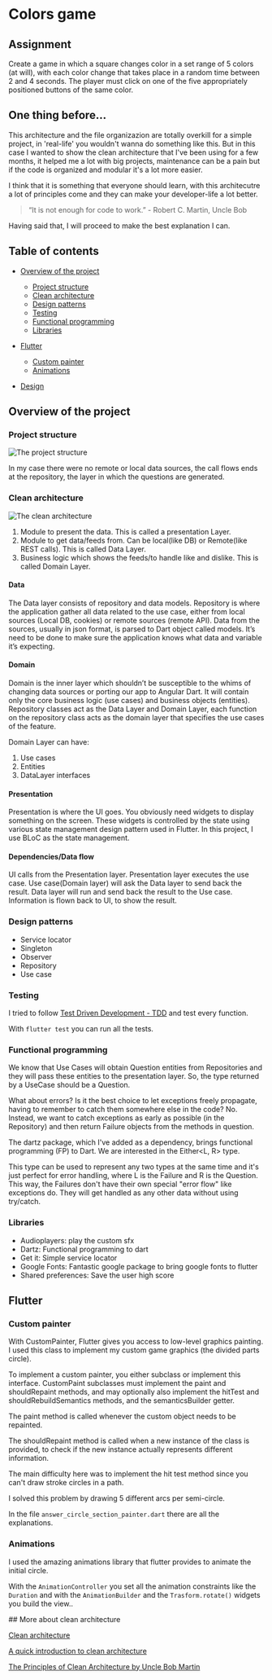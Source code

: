 # Colors game

## Assignment

Create a game in which a square changes color in a set range of 5 colors (at will), with each color change that takes place in a random time between 2 and 4 seconds. 
The player must click on one of the five appropriately positioned buttons of the same color.

## One thing before...

This architecture and the file organizazion are totally overkill for a simple project, in 'real-life' you wouldn't wanna do something like this. But in this case I wanted to show the clean architecture that I've been using for a few months, it helped me a lot with big projects, maintenance can be a pain but if the code is organized and modular it's a lot more easier.

I think that it is something that everyone should learn, with this architecutre a lot of principles come and they can make your developer-life a lot better.

> “It is not enough for code to work.” -  Robert C. Martin, Uncle Bob

Having said that, I will proceed to make the best explanation I can.


## Table of contents

- [Overview of the project](#overview-of-the-project)
    - [Project structure](#project-structure)
    - [Clean architecture](#clean-architecture)
    - [Design patterns](#design-patterns)
    - [Testing](#testing)
    - [Functional programming](#functional-programming)
    - [Libraries](#libraries)

- [Flutter](#flutter)
    - [Custom painter](#custom-painter)
    - [Animations](#animations)

- [Design](#design)


## Overview of the project

### Project structure
![The project structure](https://i0.wp.com/resocoder.com/wp-content/uploads/2019/08/Clean-Architecture-Flutter-Diagram.png?ssl=1)

In my case there were no remote or local data sources, the call flows ends at the repository, the layer in which the questions are generated.

### Clean architecture

![The clean architecture](https://miro.medium.com/max/1400/1*wOmAHDN_zKZJns9YDjtrMw.jpeg)

1. Module to present the data. This is called a presentation Layer.
2. Module to get data/feeds from. Can be local(like DB) or Remote(like REST calls). This is called Data Layer.
3. Business logic which shows the feeds/to handle like and dislike. This is called Domain Layer.

#### Data

The Data layer consists of repository and data models. Repository is where the application gather all data related to the use case, either from local sources (Local DB, cookies) or remote sources (remote API). Data from the sources, usually in json format, is parsed to Dart object called models. It’s need to be done to make sure the application knows what data and variable it’s expecting.

#### Domain

Domain is the inner layer which shouldn’t be susceptible to the whims of changing data sources or porting our app to Angular Dart. It will contain only the core business logic (use cases) and business objects (entities).
Repository classes act as the Data Layer and Domain Layer, each function on the repository class acts as the domain layer that specifies the use cases of the feature.

Domain Layer can have:
1. Use cases
2. Entities
3. DataLayer interfaces

#### Presentation
Presentation is where the UI goes. You obviously need widgets to display something on the screen. These widgets is controlled by the state using various state management design pattern used in Flutter. In this project, I use BLoC as the state management.

#### Dependencies/Data flow

UI calls from the Presentation layer.
Presentation layer executes the use case.
Use case(Domain layer) will ask the Data layer to send back the result.
Data layer will run and send back the result to the Use case.
Information is flown back to UI, to show the result.


### Design patterns

- Service locator
- Singleton
- Observer
- Repository
- Use case

### Testing

I tried to follow [Test Driven Development - TDD](https://it.wikipedia.org/wiki/Test_driven_development) and test every function.

With `flutter test` you can run all the tests.




### Functional programming

We know that Use Cases will obtain Question entities from Repositories and they will pass these entities to the presentation layer. So, the type returned by a UseCase should be a Question.

What about errors? Is it the best choice to let exceptions freely propagate, having to remember to catch them somewhere else in the code? No. Instead, we want to catch exceptions as early as possible (in the Repository) and then return Failure objects from the methods in question.

The dartz package, which I've added as a dependency, brings functional programming (FP) to Dart. We are interested in the Either<L, R> type.

This type can be used to represent any two types at the same time and it's just perfect for error handling, where L is the Failure and R is the Question. This way, the Failures don't have their own special "error flow" like exceptions do. They will get handled as any other data without using try/catch. 

### Libraries
- Audioplayers: play the custom sfx
- Dartz: Functional programming to dart
- Get it: Simple service locator
- Google Fonts: Fantastic google package to bring google fonts to flutter
- Shared preferences: Save the user high score

## Flutter

### Custom painter
With CustomPainter, Flutter gives you access to low-level graphics painting. I used this class to implement my custom game graphics (the divided parts circle).

To implement a custom painter, you either subclass or implement this interface. CustomPaint subclasses must implement the paint and shouldRepaint methods, and may optionally also implement the hitTest and shouldRebuildSemantics methods, and the semanticsBuilder getter.

The paint method is called whenever the custom object needs to be repainted.

The shouldRepaint method is called when a new instance of the class is provided, to check if the new instance actually represents different information.

The main difficulty here was to implement the hit test method since you can't draw stroke circles in a path. 

I solved this problem by drawing 5 different arcs per semi-circle. 

In the file `answer_circle_section_painter.dart` there are all the explanations.

### Animations

I used the amazing animations library that flutter provides to animate the initial circle. 

With the `AnimationController` you set all the animation constraints like the `Duration` and with the `AnimationBuilder` and the `Trasform.rotate()` widgets you build the view..



## More about clean architecture

[Clean architecture](https://pusher.com/tutorials/clean-architecture-introduction)

[A quick introduction to clean architecture ](https://www.freecodecamp.org/news/a-quick-introduction-to-clean-architecture-990c014448d2/)

[The Principles of Clean Architecture by Uncle Bob Martin](https://youtu.be/o_TH-Y78tt4?t=642)